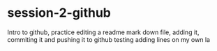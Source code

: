 # session-2-github
Intro to github, practice editing a readme mark down file, adding it, commiting it and pushing it to github
testing adding lines on my own la 